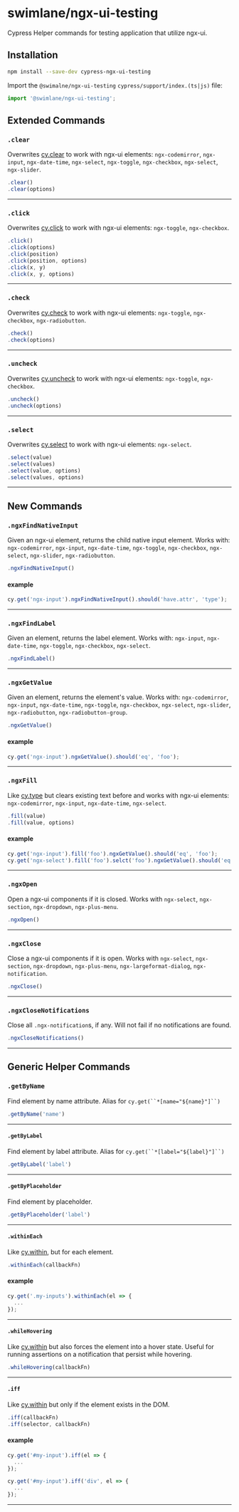 # swimlane/ngx-ui-testing

Cypress Helper commands for testing application that utilize ngx-ui.

## Installation

```sh
npm install --save-dev cypress-ngx-ui-testing
```

Import the `@swimalne/ngx-ui-testing` `cypress/support/index.(ts|js)` file:

```ts
import '@swimlane/ngx-ui-testing';
```

## Extended Commands

### `.clear`

Overwrites [cy.clear](https://docs.cypress.io/api/commands/clear) to work with ngx-ui elements: `ngx-codemirror`, `ngx-input`, `ngx-date-time`, `ngx-select`, `ngx-toggle`, `ngx-checkbox`, `ngx-select`, `ngx-slider`.

```ts
.clear()
.clear(options)
```

---

### `.click`

Overwrites [cy.click](https://docs.cypress.io/api/commands/click) to work with ngx-ui elements: `ngx-toggle`, `ngx-checkbox`.

```ts
.click()
.click(options)
.click(position)
.click(position, options)
.click(x, y)
.click(x, y, options)
```

---

### `.check`

Overwrites [cy.check](https://docs.cypress.io/api/commands/check) to work with ngx-ui elements: `ngx-toggle`, `ngx-checkbox`, `ngx-radiobutton`.

```ts
.check()
.check(options)
```

---

### `.uncheck`

Overwrites [cy.uncheck](https://docs.cypress.io/api/commands/uncheck) to work with ngx-ui elements: `ngx-toggle`, `ngx-checkbox`.

```ts
.uncheck()
.uncheck(options)
```

---

### `.select`

Overwrites [cy.select](https://docs.cypress.io/api/commands/select) to work with ngx-ui elements: `ngx-select`.

```ts
.select(value)
.select(values)
.select(value, options)
.select(values, options)
```

---

## New Commands

### `.ngxFindNativeInput`

Given an ngx-ui element, returns the child native input element. Works with: `ngx-codemirror`, `ngx-input`, `ngx-date-time`, `ngx-toggle`, `ngx-checkbox`, `ngx-select`, `ngx-slider`, `ngx-radiobutton`.

```ts
.ngxFindNativeInput()
```

#### example

```ts
cy.get('ngx-input').ngxFindNativeInput().should('have.attr', 'type');
```

---

### `.ngxFindLabel`

Given an element, returns the label element. Works with: `ngx-input`, `ngx-date-time`, `ngx-toggle`, `ngx-checkbox`, `ngx-select`.

```ts
.ngxFindLabel()
```

---

### `.ngxGetValue`

Given an element, returns the element's value. Works with: `ngx-codemirror`, `ngx-input`, `ngx-date-time`, `ngx-toggle`, `ngx-checkbox`, `ngx-select`, `ngx-slider`, `ngx-radiobutton`, `ngx-radiobutton-group`.

```ts
.ngxGetValue()
```

#### example

```ts
cy.get('ngx-input').ngxGetValue().should('eq', 'foo');
```

---

### `.ngxFill`

Like [cy.type](https://docs.cypress.io/api/commands/type) but clears existing text before and works with ngx-ui elements: `ngx-codemirror`, `ngx-input`, `ngx-date-time`, `ngx-select`.

```ts
.fill(value)
.fill(value, options)
```

#### example

```ts
cy.get('ngx-input').fill('foo').ngxGetValue().should('eq', 'foo');
cy.get('ngx-select').fill('foo').selct('foo').ngxGetValue().should('eq', 'foo');
```

---

### `.ngxOpen`

Open a ngx-ui components if it is closed. Works with `ngx-select`, `ngx-section`, `ngx-dropdown`, `ngx-plus-menu`.

```ts
.ngxOpen()
```

---

### `.ngxClose`

Close a ngx-ui components if it is open. Works with `ngx-select`, `ngx-section`, `ngx-dropdown`, `ngx-plus-menu`, `ngx-largeformat-dialog`, `ngx-notification`.

```ts
.ngxClose()
```

---

### `.ngxCloseNotifications`

Close all `.ngx-notification`s, if any. Will not fail if no notifications are found.

```ts
.ngxCloseNotifications()
```

---

## Generic Helper Commands

### `.getByName`

Find element by name attribute. Alias for ` cy.get(``*[name="${name}"]``) `

```ts
.getByName('name')
```

---

#### `.getByLabel`

Find element by label attribute. Alias for ` cy.get(``*[label="${label}"]``) `

```ts
.getByLabel('label')
```

---

#### `.getByPlaceholder`

Find element by placeholder.

```ts
.getByPlaceholder('label')
```

---

#### `.withinEach`

Like [cy.within](https://docs.cypress.io/api/commands/within), but for each element.

```ts
.withinEach(callbackFn)
```

#### example

```ts
cy.get('.my-inputs').withinEach(el => {
  ...
});
```

---

#### `.whileHovering`

Like [cy.within](https://docs.cypress.io/api/commands/within) but also forces the element into a hover state. Useful for running assertions on a notification that persist while hovering.

```ts
.whileHovering(callbackFn)
```

---

#### `.iff`

Like [cy.within](https://docs.cypress.io/api/commands/within) but only if the element exists in the DOM.

```ts
.iff(callbackFn)
.iff(selector, callbackFn)
```

#### example

```ts
cy.get('#my-input').iff(el => {
  ...
});

cy.get('#my-input').iff('div', el => {
  ...
});
```

---
